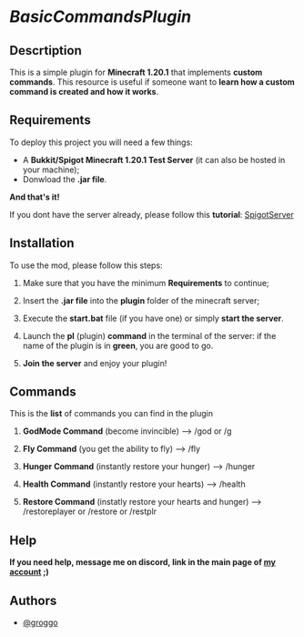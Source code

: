 # *BasicCommandsPlugin*

## Descrtiption

This is a simple plugin for **Minecraft 1.20.1** that implements **custom commands**. This resource is useful if someone want to **learn how a custom command is created and how it works**.

## Requirements

To deploy this project you will need a few things:

- A **Bukkit/Spigot Minecraft 1.20.1 Test Server** (it can also be hosted in your machine);
- Donwload the **.jar file**.

**And that's it!**

If you dont have the server already, please follow this **tutorial**:
[SpigotServer](https://www.youtube.com/watch?v=B0CyGUDxkDI&list=PLfu_Bpi_zcDNEKmR82hnbv9UxQ16nUBF7&index=2&pp=iAQB)

## Installation

To use the mod, please follow this steps:

1. Make sure that you have the minimum **Requirements** to continue;

1. Insert the **.jar file** into the **plugin** folder of the minecraft server;

1. Execute the **start.bat** file (if you have one) or simply **start the server**.

1. Launch the **pl** (plugin) **command** in the terminal of the server: if the name of the plugin is in **green**, you are good to go.

1. **Join the server** and enjoy your plugin!

## Commands

This is the **list** of commands you can find in the plugin

1. **GodMode Command** (become invincible) --> /god or /g
  
1. **Fly Command** (you get the ability to fly) --> /fly

1. **Hunger Command** (instantly restore your hunger) --> /hunger

1. **Health Command** (instantly restore your hearts) --> /health

1. **Restore Command** (instatly restore your hearts and hunger) --> /restoreplayer or /restore or /restplr

## Help

**If you need help, message me on discord, link in the main page of [my account](https://github.com/GettingTren) ;)**

## Authors

- [@groggo](https://github.com/GettingTren)
